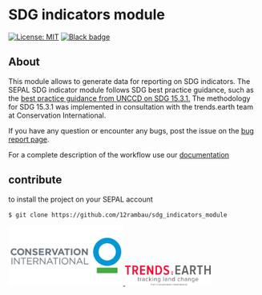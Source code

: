 # SDG indicators module

[![License: MIT](https://img.shields.io/badge/License-MIT-yellow.svg)](LICENSE)
[![Black badge](https://img.shields.io/badge/code%20style-black-000000.svg)](https://github.com/psf/black)

## About

This module allows to generate data for reporting on SDG indicators. The SEPAL SDG indicator module follows SDG best practice guidance, such as the [best practice guidance from UNCCD on SDG 15.3.1.](https://prais.unccd.int/sites/default/files/helper_documents/4-GPG_15.3.1_EN.pdf) The methodology for SDG 15.3.1 was implemented in consultation with the trends.earth team at Conservation International.

If you have any question or encounter any bugs, post the issue on the [bug report page](https://github.com/12rambau/sdg_indicators_module/issues/new).  

For a complete description of the workflow use our [documentation](https://docs.sepal.io/en/latest/modules/dwn/sdg_indicator.html)

## contribute

to install the project on your SEPAL account 
```
$ git clone https://github.com/12rambau/sdg_indicators_module
```

<div style="inline-block">
    <a href="https://www.conservation.org">
        <img 
            src="https://raw.githubusercontent.com/12rambau/sdg_indicators_module/master/utils/conservation_international.png" 
            alt="CI_logo" 
            height="120" 
            class="ma-3"
        />
    </a>
    <a href="https://trends.earth/docs/en/index.html">
        <img 
            src="https://raw.githubusercontent.com/12rambau/sdg_indicators_module/master/utils/trends_earth.png" 
            alt="Trends_earth_logo" 
            height="40" 
            class="ma-3"
        />
    </a>
</div>



